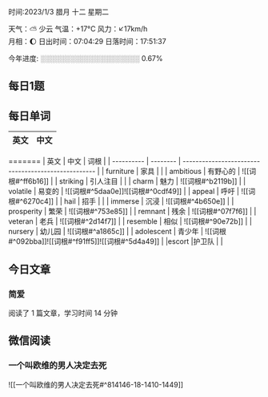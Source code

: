 

时间:2023/1/3 腊月 十二 星期二

天气：⛅️  少云 气温：+17°C 风力：↙17km/h  
月相：🌔 日出时间：07:04:29 日落时间：17:51:37

今年进度: ░░░░░░░░░░░░░░░░░░░░ 0.67%


## 每日1题



## 每日单词

| 英文       | 中文       |
| ---------- | ---------- |
=======
| 英文       | 中文     | 词根                                                |
| ---------- | -------- | --------------------------------------------------- |
| furniture  | 家具     |                                                     |
| ambitious  | 有野心的 | ![[词根#^ff6b16]]                                   |
| striking   | 引人注目 |                                                     |
| charm      | 魅力     | ![[词根#^b2119b]]                                   |
| volatile   | 易变的   | ![[词根#^5daa0e]]![[词根#^0cdf49]]                  |
| appeal     | 呼吁     | ![[词根#^6270c4]]                                   |
| hail       | 招手     |                                                     |
| immerse    | 沉浸     | ![[词根#^4b650e]]                                   |
| prosperity | 繁荣     | ![[词根#^753e85]]                                   |
| remnant    | 残余     | ![[词根#^07f7f6]]                                   |
| veteran    | 老兵     | ![[词根#^2d14f7]]                                   |
| resemble   | 相似     | ![[词根#^90e72b]]                                   |
| nursery    | 幼儿园   | ![[词根#^a1865c]]                                   |
| adolescent | 青少年   | ![[词根#^092bba]]![[词根#^f91ff5]]![[词根#^5d4a49]] |
|escort            |护卫队          |                                                     |



## 今日文章


### 简爱

阅读了 1 篇文章，学习时间 14 分钟


## 微信阅读

<!-- start of weread -->

### 一个叫欧维的男人决定去死
![[一个叫欧维的男人决定去死#^814146-18-1410-1449]]

<!-- end of weread -->
